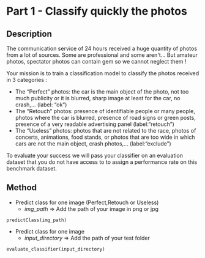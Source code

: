 # Part 1 - Classify quickly the photos

## Description

The communication service of 24 hours received a huge quantity of photos from a lot of sources. Some are professional and some aren't... But amateur photos, spectator photos can contain gem so we cannot neglect them !

Your mission is to train a classification model to classify the photos received in 3 categories :

* The “Perfect” photos: the car is the main object of the photo, not too much publicity or it is blurred, sharp image at least for the car, no crash,... (label: “ok”)
* The “Retouch” photos: presence of identifiable people or many people, photos where the car is blurred, presence of road signs or green posts, presence of a very readable advertising panel (label:“retouch”)
* The “Useless” photos: photos that are not related to the race, photos of concerts, animations, food stands, or photos that are too wide in which cars are not the main object, crash photos,... (label:“exclude”)

To evaluate your success we will pass your classifier on an evaluation dataset that you do not have access to to assign a performance rate on this benchmark dataset.

## Method

* Predict class for one image (Perfect,Retouch or Useless)
    * *img_path*     => Add the path of your image in png or jpg

```
predictClass(img_path)
```

* Predict class for one image
    * *input_directory*     => Add the path of your test folder
```
evaluate_classifier(input_directory)
```